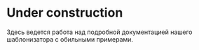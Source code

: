 # Under construction

Здесь ведется работа над подробной документацией нашего шаблонизатора с обильными примерами.
